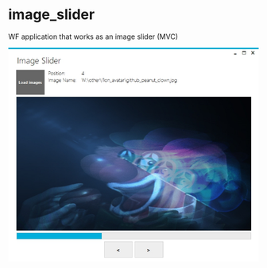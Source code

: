 # image_slider
WF application that works as an image slider (MVC)

![MainForm](https://raw.githubusercontent.com/lion223/image_slider/master/MainForm.jpg)